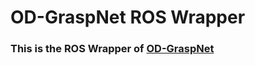 # OD-GraspNet ROS Wrapper
### This is the ROS Wrapper of [OD-GraspNet](https://github.com/ChenLuca/OD-GraspNet.git)

